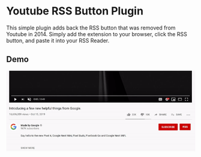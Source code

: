 
# Youtube RSS Button Plugin
This simple plugin adds back the RSS button that was removed from Youtube in 2014.  Simply add the extension to your browser, click the RSS button, and paste it into your RSS Reader.

## Demo
<img src="https://raw.githubusercontent.com/DeGrandis/Youtube-rss-chrome-plugin/master/screenshots/pluginAnimation2.gif">
